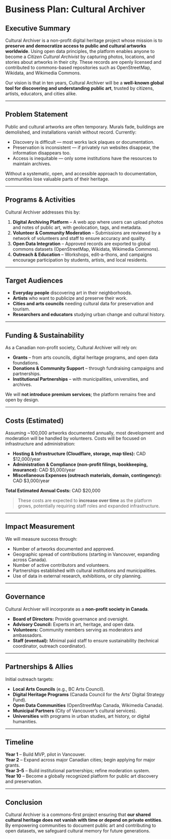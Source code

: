 # Business Plan: Cultural Archiver

## Executive Summary

Cultural Archiver is a non-profit digital heritage project whose mission is to **preserve and democratize access to public and cultural artworks worldwide**. Using open data principles, the platform enables anyone to become a _Citizen Cultural Archivist_ by capturing photos, locations, and stories about artworks in their city. These records are openly licensed and contributed to commons-based repositories such as OpenStreetMap, Wikidata, and Wikimedia Commons.

Our vision is that in ten years, Cultural Archiver will be a **well-known global tool for discovering and understanding public art**, trusted by citizens, artists, educators, and cities alike.

---

## Problem Statement

Public and cultural artworks are often temporary. Murals fade, buildings are demolished, and installations vanish without record. Currently:

- Discovery is difficult — most works lack plaques or documentation.
- Preservation is inconsistent — if privately run websites disappear, the information disappears too.
- Access is inequitable — only some institutions have the resources to maintain archives.

Without a systematic, open, and accessible approach to documentation, communities lose valuable parts of their heritage.

---

## Programs & Activities

Cultural Archiver addresses this by:

1. **Digital Archiving Platform** – A web app where users can upload photos and notes of public art, with geolocation, tags, and metadata.
2. **Volunteer & Community Moderation** – Submissions are reviewed by a network of volunteers and staff to ensure accuracy and quality.
3. **Open Data Integration** – Approved records are exported to global commons datasets (OpenStreetMap, Wikidata, Wikimedia Commons).
4. **Outreach & Education** – Workshops, edit-a-thons, and campaigns encourage participation by students, artists, and local residents.

---

## Target Audiences

- **Everyday people** discovering art in their neighborhoods.
- **Artists** who want to publicize and preserve their work.
- **Cities and arts councils** needing cultural data for preservation and tourism.
- **Researchers and educators** studying urban change and cultural history.

---

## Funding & Sustainability

As a Canadian non-profit society, Cultural Archiver will rely on:

- **Grants** – from arts councils, digital heritage programs, and open data foundations.
- **Donations & Community Support** – through fundraising campaigns and partnerships.
- **Institutional Partnerships** – with municipalities, universities, and archives.

We will **not introduce premium services**; the platform remains free and open by design.

---

## Costs (Estimated)

Assuming ~100,000 artworks documented annually, most development and moderation will be handled by volunteers. Costs will be focused on infrastructure and administration:

- **Hosting & Infrastructure (Cloudflare, storage, map tiles):** CAD $12,000/year
- **Administration & Compliance (non-profit filings, bookkeeping, insurance):** CAD $5,000/year
- **Miscellaneous Expenses (outreach materials, domain, contingency):** CAD $3,000/year

**Total Estimated Annual Costs:** CAD $20,000

> These costs are expected to **increase over time** as the platform grows, potentially requiring staff roles and expanded infrastructure.

---

## Impact Measurement

We will measure success through:

- Number of artworks documented and approved.
- Geographic spread of contributions (starting in Vancouver, expanding across Canada).
- Number of active contributors and volunteers.
- Partnerships established with cultural institutions and municipalities.
- Use of data in external research, exhibitions, or city planning.

---

## Governance

Cultural Archiver will incorporate as a **non-profit society in Canada**.

- **Board of Directors:** Provide governance and oversight.
- **Advisory Council:** Experts in art, heritage, and open data.
- **Volunteers:** Community members serving as moderators and ambassadors.
- **Staff (eventual):** Minimal paid staff to ensure sustainability (technical coordinator, outreach coordinator).

---

## Partnerships & Allies

Initial outreach targets:

- **Local Arts Councils** (e.g., BC Arts Council).
- **Digital Heritage Programs** (Canada Council for the Arts’ Digital Strategy Fund).
- **Open Data Communities** (OpenStreetMap Canada, Wikimedia Canada).
- **Municipal Partners** (City of Vancouver’s cultural services).
- **Universities** with programs in urban studies, art history, or digital humanities.

---

## Timeline

**Year 1** – Build MVP, pilot in Vancouver.  
**Year 2** – Expand across major Canadian cities; begin applying for major grants.  
**Year 3–5** – Build institutional partnerships; refine moderation system.  
**Year 10** – Become a globally recognized platform for public art discovery and preservation.

---

## Conclusion

Cultural Archiver is a commons-first project ensuring that **our shared cultural heritage does not vanish with time or depend on private entities**. By empowering communities to document public art and contributing to open datasets, we safeguard cultural memory for future generations.

